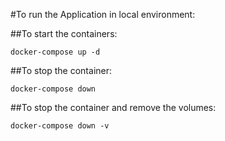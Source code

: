 #To run the Application in local environment:

##To start the containers:
```docker
docker-compose up -d
```

##To stop the container:

```docker
docker-compose down
```

##To stop the container and remove the volumes:

```docker
docker-compose down -v
```
